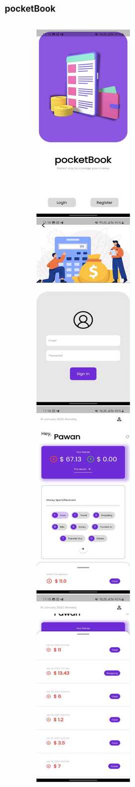 # pocketBook


<br>
<p align="center">
<img src = "https://github.com/PawanPatil19/pocketBook/blob/main/landing_page.jpg?raw=true" height = "600" width = "300">
<img src = "https://github.com/PawanPatil19/pocketBook/blob/main/login_page.jpg?raw=true" height = "600" width = "300">
<img src = "https://github.com/PawanPatil19/pocketBook/blob/main/home1.jpg?raw=true" height = "600" width = "300">
<img src = "https://github.com/PawanPatil19/pocketBook/blob/main/home2.jpg?raw=true" height = "600" width = "300">
 </p>
<!-- ![alt text](https://github.com/PawanPatil19/pocketBook/blob/main/welcome_page.jpg?raw=true) -->

<!-- ![alt text](https://github.com/PawanPatil19/pocketBook/blob/main/login_page.jpg?raw=true) -->

<!-- ![alt text](https://github.com/PawanPatil19/pocketBook/blob/main/home1_page.jpg?raw=true) -->

<!-- ![alt text](https://github.com/PawanPatil19/pocketBook/blob/main/home2_page.jpg?raw=true)
 -->

